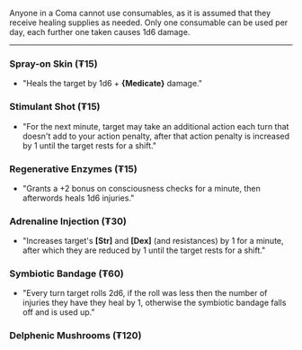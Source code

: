 Anyone in a Coma cannot use consumables, as it is assumed that they receive healing supplies as needed. Only one consumable can be used per day, each further one taken causes 1d6 damage.

---
### Spray-on Skin (₮15) 
- "Heals the target by 1d6 + **{Medicate}** damage."
### Stimulant Shot (₮15)
- "For the next minute, target may take an additional action each turn that doesn't add to your action penalty, after that action penalty is increased by 1 until the target rests for a shift."
### Regenerative Enzymes  (₮15)
- "Grants a +2 bonus on consciousness checks for a minute, then afterwords heals 1d6 injuries."
### Adrenaline Injection (₮30)
- "Increases target's **\[Str\]** and **\[Dex\]** (and resistances) by 1 for a minute, after which they are reduced by 1 until the target rests for a shift."
### Symbiotic Bandage (₮60)
- "Every turn target rolls 2d6, if the roll was less then the number of injuries they have they heal by 1, otherwise the symbiotic bandage falls off and is used up."
### Delphenic Mushrooms  (₮120)